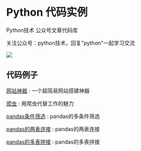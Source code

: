 # Python 代码实例

Python技术 公众号文章代码库


关注公众号：python技术，回复"python"一起学习交流

![](http://favorites.ren/assets/images/python.jpg)

## 代码例子

[网站神器](https://github.com/JustDoPython/python-examples/tree/master/qingxiangke/easyWeb) : 一个超简易网站搭建神器

[爬虫](https://github.com/JustDoPython/python-examples/tree/master/qingxiangke/Crawler) : 用爬虫代替工作的魅力

[pandas条件筛选](https://github.com/JustDoPython/python-examples/tree/master/qingxiangke/PandasSift) : pandas的多条件筛选

[pandas的两表连接](https://github.com/JustDoPython/python-examples/tree/master/qingxiangke/pandasMerge) : pandas的两表连接

[pandas的多表拼接](https://github.com/JustDoPython/python-examples/tree/master/qingxiangke/joint) : pandas的多表拼接
